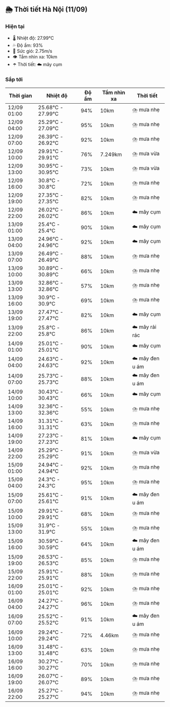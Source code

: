 ## 🌦️ Thời tiết Hà Nội (11/09)

### Hiện tại

- 🌡️ Nhiệt độ: 27.99℃
- 💦 Độ ẩm: 93%
- 💨 Sức gió: 2.75m/s
- 👁️ Tầm nhìn xa: 10km
- ☂️ Thời tiết: ☁️ mây cụm

### Sắp tới

| Thời gian | Nhiệt độ | Độ ẩm | Tầm nhìn xa | Thời tiết |
| --- | --- | --- | --- | --- |
| 12/09 01:00 | 25.68℃ - 27.99℃ | 94% | 10km | ⛈️ mưa nhẹ |
| 12/09 04:00 | 25.29℃ - 27.09℃ | 95% | 10km | ⛈️ mưa nhẹ |
| 12/09 07:00 | 26.39℃ - 26.92℃ | 92% | 10km | ⛈️ mưa nhẹ |
| 12/09 10:00 | 29.91℃ - 29.91℃ | 76% | 7.249km | ⛈️ mưa vừa |
| 12/09 13:00 | 30.95℃ - 30.95℃ | 73% | 10km | ⛈️ mưa vừa |
| 12/09 16:00 | 30.8℃ - 30.8℃ | 72% | 10km | ⛈️ mưa nhẹ |
| 12/09 19:00 | 27.35℃ - 27.35℃ | 82% | 10km | ⛈️ mưa nhẹ |
| 12/09 22:00 | 26.02℃ - 26.02℃ | 86% | 10km | ☁️ mây cụm |
| 13/09 01:00 | 25.4℃ - 25.4℃ | 90% | 10km | ☁️ mây cụm |
| 13/09 04:00 | 24.96℃ - 24.96℃ | 92% | 10km | ☁️ mây cụm |
| 13/09 07:00 | 26.49℃ - 26.49℃ | 88% | 10km | ⛈️ mưa nhẹ |
| 13/09 10:00 | 30.89℃ - 30.89℃ | 66% | 10km | ⛈️ mưa nhẹ |
| 13/09 13:00 | 32.86℃ - 32.86℃ | 57% | 10km | ⛈️ mưa nhẹ |
| 13/09 16:00 | 30.9℃ - 30.9℃ | 69% | 10km | ⛈️ mưa nhẹ |
| 13/09 19:00 | 27.47℃ - 27.47℃ | 82% | 10km | ☁️ mây cụm |
| 13/09 22:00 | 25.8℃ - 25.8℃ | 86% | 10km | ☁️ mây rải rác |
| 14/09 01:00 | 25.01℃ - 25.01℃ | 90% | 10km | ☁️ mây cụm |
| 14/09 04:00 | 24.63℃ - 24.63℃ | 92% | 10km | ☁️ mây đen u ám |
| 14/09 07:00 | 25.73℃ - 25.73℃ | 88% | 10km | ☁️ mây đen u ám |
| 14/09 10:00 | 30.43℃ - 30.43℃ | 66% | 10km | ☁️ mây cụm |
| 14/09 13:00 | 32.36℃ - 32.36℃ | 55% | 10km | ⛈️ mưa nhẹ |
| 14/09 16:00 | 31.31℃ - 31.31℃ | 63% | 10km | ⛈️ mưa nhẹ |
| 14/09 19:00 | 27.23℃ - 27.23℃ | 81% | 10km | ☁️ mây cụm |
| 14/09 22:00 | 25.29℃ - 25.29℃ | 91% | 10km | ⛈️ mưa vừa |
| 15/09 01:00 | 24.94℃ - 24.94℃ | 92% | 10km | ⛈️ mưa nhẹ |
| 15/09 04:00 | 24.3℃ - 24.3℃ | 95% | 10km | ⛈️ mưa nhẹ |
| 15/09 07:00 | 25.61℃ - 25.61℃ | 91% | 10km | ☁️ mây đen u ám |
| 15/09 10:00 | 29.91℃ - 29.91℃ | 68% | 10km | ⛈️ mưa nhẹ |
| 15/09 13:00 | 31.9℃ - 31.9℃ | 55% | 10km | ⛈️ mưa nhẹ |
| 15/09 16:00 | 30.59℃ - 30.59℃ | 64% | 10km | ☁️ mây đen u ám |
| 15/09 19:00 | 26.53℃ - 26.53℃ | 85% | 10km | ⛈️ mưa nhẹ |
| 15/09 22:00 | 25.91℃ - 25.91℃ | 88% | 10km | ⛈️ mưa nhẹ |
| 16/09 01:00 | 25.01℃ - 25.01℃ | 92% | 10km | ⛈️ mưa nhẹ |
| 16/09 04:00 | 24.27℃ - 24.27℃ | 96% | 10km | ⛈️ mưa nhẹ |
| 16/09 07:00 | 25.52℃ - 25.52℃ | 91% | 10km | ☁️ mây đen u ám |
| 16/09 10:00 | 29.24℃ - 29.24℃ | 72% | 4.46km | ⛈️ mưa nhẹ |
| 16/09 13:00 | 31.48℃ - 31.48℃ | 63% | 10km | ⛈️ mưa nhẹ |
| 16/09 16:00 | 30.27℃ - 30.27℃ | 70% | 10km | ⛈️ mưa nhẹ |
| 16/09 19:00 | 26.07℃ - 26.07℃ | 89% | 10km | ⛈️ mưa nhẹ |
| 16/09 22:00 | 25.27℃ - 25.27℃ | 94% | 10km | ⛈️ mưa nhẹ |
